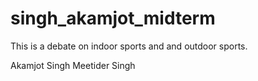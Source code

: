 # singh_akamjot_midterm
This is a debate on indoor sports and and outdoor sports.

Akamjot Singh
Meetider Singh